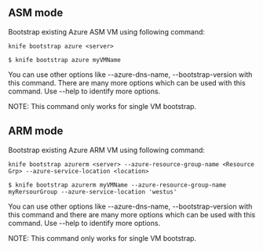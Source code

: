 ## ASM mode

Bootstrap existing Azure ASM VM using following command:

```knife bootstrap azure <server>```

```$ knife bootstrap azure myVMName```

You can use other options like --azure-dns-name, --bootstrap-version with this command. There are many more options which can be used with this command. Use --help to identify more options.

NOTE: This command only works for single VM bootstrap.

## ARM mode

Bootstrap existing Azure ARM VM using following command:

```knife bootstrap azurerm <server> --azure-resource-group-name <Resource Grp> --azure-service-location <location>```

```$ knife bootstrap azurerm myVMName --azure-resource-group-name myRersourGroup --azure-service-location 'westus'```

You can use other options like --azure-dns-name, --bootstrap-version with this command and there are many more options which can be used with this command. Use --help to identify more options.

NOTE: This command only works for single VM bootstrap.
